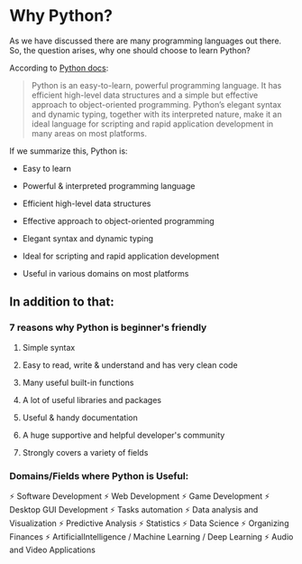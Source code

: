 # Why Python?

As we have discussed there are many programming languages out there. So, the question arises, why one should choose to learn Python?

According to [Python docs](https://docs.python.org/3/tutorial/index.html):

> Python is an easy-to-learn, powerful programming language. It has efficient high-level data structures and a simple but effective approach to object-oriented programming. Python’s elegant syntax and dynamic typing, together with its interpreted nature, make it an ideal language for scripting and rapid application development in many areas on most platforms.

If we summarize this, Python is:

- Easy to learn

- Powerful & interpreted programming language

- Efficient high-level data structures

- Effective approach to object-oriented programming

- Elegant syntax and dynamic typing

- Ideal for scripting and rapid application development

- Useful in various domains on most platforms

## In addition to that:

### 7 reasons why Python is beginner's friendly

1. Simple syntax

2. Easy to read, write & understand and has very clean code

3. Many useful built-in functions

4. A lot of useful libraries and packages

5. Useful & handy documentation

6. A huge supportive and helpful developer's community

7. Strongly covers a variety of fields


### Domains/Fields where Python is Useful:

⚡ Software Development
⚡ Web Development
⚡ Game Development
⚡ Desktop GUI Development
⚡ Tasks automation
⚡ Data analysis and Visualization
⚡ Predictive Analysis
⚡ Statistics
⚡ Data Science
⚡ Organizing Finances
⚡ ArtificialIntelligence / Machine Learning / Deep Learning
⚡ Audio and Video Applications

